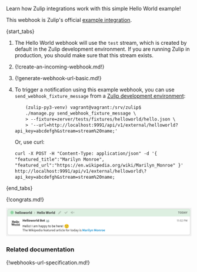 Learn how Zulip integrations work with this simple Hello World example!

This webhook is Zulip's official [example
integration](/api/incoming-webhooks-walkthrough).

{start_tabs}

1. The Hello World webhook will use the `test` stream, which is created
    by default in the Zulip development environment. If you are running
    Zulip in production, you should make sure that this stream exists.

1. {!create-an-incoming-webhook.md!}

1. {!generate-webhook-url-basic.md!}

1. To trigger a notification using this example webhook, you can use
    `send_webhook_fixture_message` from a [Zulip development
    environment](https://zulip.readthedocs.io/en/latest/development/overview.html):

    ```
        (zulip-py3-venv) vagrant@vagrant:/srv/zulip$
        ./manage.py send_webhook_fixture_message \
        > --fixture=zerver/tests/fixtures/helloworld/hello.json \
        > '--url=http://localhost:9991/api/v1/external/helloworld?api_key=abcdefgh&stream=stream%20name;'
    ```

    Or, use curl:

    ```
    curl -X POST -H "Content-Type: application/json" -d '{ "featured_title":"Marilyn Monroe", "featured_url":"https://en.wikipedia.org/wiki/Marilyn_Monroe" }' http://localhost:9991/api/v1/external/helloworld\?api_key=abcdefgh&stream=stream%20name;
    ```

{end_tabs}

{!congrats.md!}

![](/static/images/integrations/helloworld/001.png)

### Related documentation

{!webhooks-url-specification.md!}